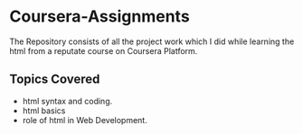# Coursera-Assignments
The Repository consists of all the project work which I did while learning the html from a reputate course on Coursera Platform.
## Topics Covered
- html syntax and coding.
- html basics
- role of html in Web Development.
